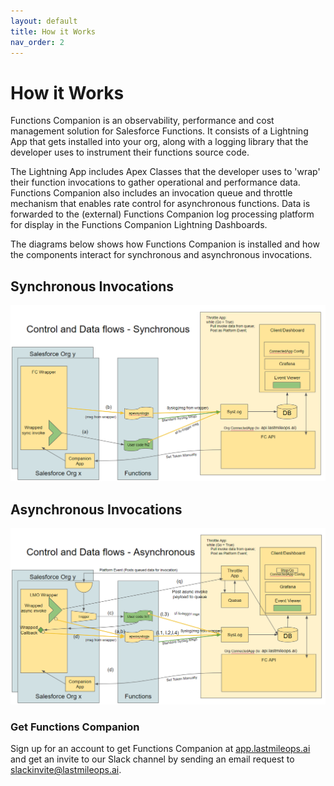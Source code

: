 ```yaml
---
layout: default
title: How it Works
nav_order: 2
---
```


# How it Works

Functions Companion is an observability, performance and cost management solution for Salesforce Functions. It consists of a Lightning App that gets installed into your org, along with a logging library that the developer uses to instrument their functions source code. 

The Lightning App includes Apex Classes that the developer uses to 'wrap' their function invocations to gather operational and performance data. Functions Companion also includes an invocation queue and throttle mechanism that enables rate control for asynchronous functions. Data is forwarded to the (external) Functions Companion log processing platform for display in the Functions Companion Lightning Dashboards.

The diagrams below shows how Functions Companion is installed and how the components interact for synchronous and asynchronous invocations.
## Synchronous Invocations
![Image: components-sync.png](/assets/images/components-sync.png)
## Asynchronous Invocations
![Image: components-async.png](/assets/images/components-async.png)

### Get Functions Companion

Sign up for an account to get Functions Companion at [app.lastmileops.ai](https://app.lastmileops.ai) and get an invite to our Slack channel by sending an email request to slackinvite@lastmileops.ai.
